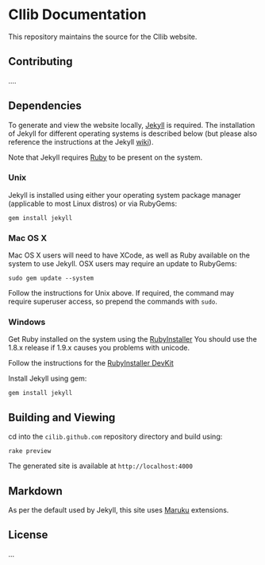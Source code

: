 # CIlib Documentation #

This repository maintains the source for the CIlib website.

## Contributing ##
....

## Dependencies ##
To generate and view the website locally, [Jekyll](http://jekyllrb.com) is
required. The installation of Jekyll for different operating systems is
described below (but please also reference the instructions at the Jekyll
[wiki](https://github.com/mojombo/jekyll/wiki/Install)).

Note that Jekyll requires [Ruby](http://ruby-lang.org) to be present on the
system.

### Unix ###
Jekyll is installed using either your operating system package manager
(applicable to most Linux distros) or via RubyGems:

    gem install jekyll

### Mac OS X ###
Mac OS X users will need to have XCode, as well as Ruby available on the
system to use Jekyll. OSX users may require an update to RubyGems:

    sudo gem update --system

Follow the instructions for Unix above. If required, the command may require
superuser access, so prepend the commands with `sudo`.

### Windows ###
Get Ruby installed on the system using the [RubyInstaller](http://rubyinstaller.org/downloads)
You should use the 1.8.x release if 1.9.x causes you problems with unicode.

Follow the instructions for the [RubyInstaller DevKit](https://github.com/oneclick/rubyinstaller/wiki/Development-Kit)

Install Jekyll using gem:

    gem install jekyll

## Building and Viewing ##
cd into the `cilib.github.com` repository directory and build using:

    rake preview

The generated site is available at `http://localhost:4000`

## Markdown ##
As per the default used by Jekyll, this site uses [Maruku](http://maruku.rubyforge.org/maruku.html) extensions.

## License ##
...
